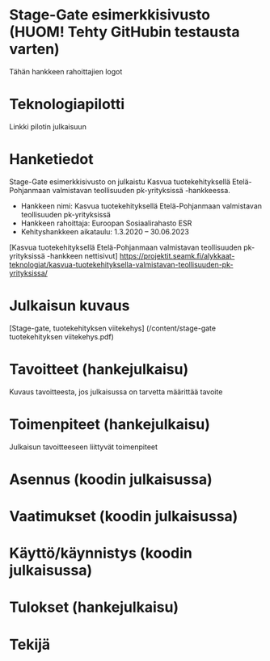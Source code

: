 # Stage-Gate esimerkkisivusto (HUOM! Tehty GitHubin testausta varten)
Tähän hankkeen rahoittajien logot

# Teknologiapilotti
Linkki pilotin julkaisuun 

# Hanketiedot
Stage-Gate esimerkkisivusto on julkaistu Kasvua tuotekehityksellä Etelä-Pohjanmaan valmistavan teollisuuden pk-yrityksissä -hankkeessa.

- Hankkeen nimi: Kasvua tuotekehityksellä Etelä-Pohjanmaan valmistavan teollisuuden pk-yrityksissä
- Hankkeen rahoittaja: Euroopan Sosiaalirahasto ESR
- Kehityshankkeen aikataulu: 1.3.2020 – 30.06.2023
  
[Kasvua tuotekehityksellä Etelä-Pohjanmaan valmistavan teollisuuden pk-yrityksissä -hankkeen nettisivut] https://projektit.seamk.fi/alykkaat-teknologiat/kasvua-tuotekehityksella-valmistavan-teollisuuden-pk-yrityksissa/

# Julkaisun kuvaus
[Stage-gate, tuotekehityksen viitekehys] (/content/stage-gate tuotekehityksen viitekehys.pdf)

# Tavoitteet (hankejulkaisu)
Kuvaus tavoitteesta, jos julkaisussa on tarvetta määrittää tavoite

# Toimenpiteet (hankejulkaisu)
Julkaisun tavoitteeseen liittyvät toimenpiteet

# Asennus (koodin julkaisussa)
# Vaatimukset (koodin julkaisussa)
# Käyttö/käynnistys (koodin julkaisussa)
# Tulokset (hankejulkaisu)
# Tekijä






